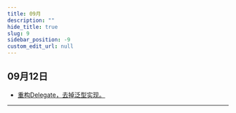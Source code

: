 ```yaml
---
title: 09月
description: ""
hide_title: true
slug: 9
sidebar_position: -9
custom_edit_url: null
---
```


## 09月12日

- [重构Delegate，去掉泛型实现。](https://github.com/crazytuzi/UnrealCSharp/commit/c0d49a66c9d5bec6ca355012392c2bb5ede9b74a)

---
